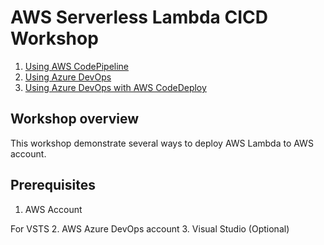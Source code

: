 # AWS Serverless Lambda CICD Workshop

1. [Using AWS CodePipeline](Lab-1-CodePipeLine)
2. [Using Azure DevOps](Lab-2-VSTS) 
3. [Using Azure DevOps with AWS CodeDeploy](Lab-3-VSTS-Code)

## Workshop overview

This workshop demonstrate several ways to deploy AWS Lambda to AWS account.

## Prerequisites

1. AWS Account

For VSTS
2. AWS Azure DevOps account
3. Visual Studio (Optional)


